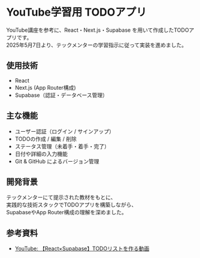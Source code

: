 # YouTube学習用 TODOアプリ

YouTube講座を参考に、React・Next.js・Supabase を用いて作成したTODOアプリです。  
2025年5月7日より、テックメンターの学習指示に従って実装を進めました。

## 使用技術

- React  
- Next.js (App Router構成)  
- Supabase（認証・データベース管理）

## 主な機能

- ユーザー認証（ログイン / サインアップ）  
- TODOの作成 / 編集 / 削除  
- ステータス管理（未着手・着手・完了）  
- 日付や詳細の入力機能  
- Git & GitHub によるバージョン管理  

## 開発背景

テックメンターにて提示された教材をもとに、  
実践的な技術スタックでTODOアプリを構築しながら、  
SupabaseやApp Router構成の理解を深めました。

## 参考資料

- [YouTube: 【React×Supabase】TODOリストを作る動画](https://www.youtube.com/watch?v=CZlZgRo0bZ4)
